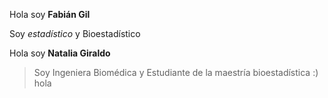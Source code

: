 Hola soy **Fabián Gil**







Soy *estadístico* y Bioestadístico







Hola soy **Natalia Giraldo**

<blockquote>
Soy Ingeniera Biomédica y Estudiante de la maestría bioestadística :)
hola
